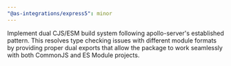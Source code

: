```yaml
---
"@as-integrations/express5": minor
---
```


Implement dual CJS/ESM build system following apollo-server's established pattern. This resolves type checking issues with different module formats by providing proper dual exports that allow the package to work seamlessly with both CommonJS and ES Module projects.
